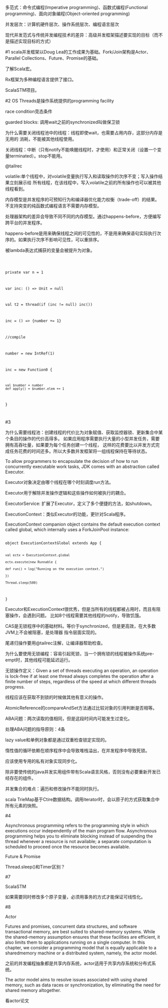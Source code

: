 多范式：命令式编程(Imperative programming)、函数式编程(Functional programming)、面向对象编程(Object-oriented programming)

并发层次：计算机硬件层次、操作系统层次、编程语言层次

现代并发范式与传统并发编程技术的差异：高级并发框架描述要实现的目标（而不是描述实现目标的方式）

#1
scala并发框架以Doug Lea的工作成果为基础。Fork/Join架构是Actor、Parallel Collections、Future、Promise的基础。

了解Scala宏。

Rx框架为多种编程语言提供了接口。

ScalaSTM项目。

#2
OS Threads是操作系统提供的programming facility

race condition竞态条件

guarded blocks: 调用wait之前的synchronized叫做保卫锁

为什么需要关闭线程池中的线程：线程即使wait，也需要占用内存，这部分内存是无用的
消耗，不能被其他线程使用。

关闭线程：中断（只有notify不能唤醒线程时，才使用）和正常关闭（设置一个变量terminated）。stop不能用。

@tailrec

volatile:单个线程中，对volatile变量执行写入和读取操作的次序不变；写入操作结果立刻展示给
所有线程，在该线程中，写入volatile之前的所有操作也可以被其他线程看到。

内存模型是并发程序的可预知行为和编译器优化能力权衡（trade-off）的结果。不支持突变的纯函数式编程语言不需要内存模型。

处理器架构的差异会导致不同不同的内存模型。通过happens-before，方便编写跨平台的并发程序。

happens-before是用来确保线程之间的可见性的，不是用来确保语句实际执行次序的。如果执行次序不影响可见性，可以重排序。

被lambda表达式捕获的变量会被提升为对象。

<code>

private var n = 1

var inc: () => Unit = null

val t2 = thread(if (inc != null) inc())

inc = () => {number += 1}

//compile

number = new IntRef(1)

inc = new Function0 {
    
    val $number = number
    def apply() = $number.elem += 1
}

</code>

#3

为什么需要线程池：创建线程的代价比为对象赋值、获取监控器锁、更新集合中某个条目的操作的代价高得多。
如果应用程序需要执行大量的小型并发任务，需要拥有高吞吐量，如果要为每个任务创建一个线程，
这样的花费要比以并发方式完成任务花费的时间还多。所以大多数并发框架将一组线程保持在等待状态。

To allow programmers to encapsulate the decision of how to run concurrently executable
work tasks, JDK comes with an abstraction called Executor.

Executor对象决定由哪个线程在哪个时刻调度run方法。

Executor用于解除并发操作逻辑和这些操作如何被执行的耦合。

ExecutorService: 扩展了Executor，定义了多个便捷的方法，如shutdown。

ExecutionContext：类似Executor的功能，更针对Scala程序。

ExecutionContext companion object contains the default execution context called global,
which internally uses a ForkJoinPool instance:

<code>
object ExecutionContextGlobal extends App {

    val ectx = ExecutionContext.global
    
    ectx.execute(new Runnable {
    
    def run() = log("Running on the execution context.")
    
    })
    
    Thread.sleep(500)
}
</code>

Executor和ExecutionContext很优秀，但是当所有的线程都被占用时，而且有阻塞操作，会遇到问题。
比如8个线程需要其他线程的notify，导致饥饿。

CAS是无锁程序中的基础材料。等价于synchronized，但是更高效，在大多数JVM上不会被阻塞，是处理器
指令层面实现的。

尾递归操作要用@tailrec注解，让编译器帮助检查。

为什么要使用无锁编程：容易引起死锁，当一个拥有锁的线程被操作系统pre-empt时，其他线程可能延迟运行。

无锁操作定义：Given a set of threads executing an operation, an operation is lock-free if at least one
       thread always completes the operation after a finite number of steps, regardless of the
       speed at which different threads progress.
       
线程应该在获取不到锁的时候做其他有意义的操作。

AtomicReference的compareAndSet方法通过比较对象的引用判断是否相等。

ABA问题：两次读取的值相同，但是这段时间内可能发生过变化。

处理ABA问题的指导原则：4条

lazy value和单例对象都是通过双重检查锁定实现的。

惰性值的循环依赖在顺序程序中会导致堆栈溢出，在并发程序中导致死锁。

应该使用专用的私有对象实现同步化。

除非要使传统的java并发实用组件带有Scala语言风格，否则没有必要重新开发已经存在的组件。

并发集合的难点：遍历和修改操作不能同时执行。

scala TrieMap基于Ctire数据结构。调用iterator时，会以原子的方式获取集合中所有元素的快照。

#4

Asynchronous programming refers to
the programming style in which executions occur independently of the main program flow.
Asynchronous programming helps you to eliminate blocking instead of suspending the
thread whenever a resource is not available; a separate computation is scheduled to
proceed once the resource becomes available.

Future & Promise

Thread.sleep()和Timer区别？

#7

ScalaSTM

如果需要同时修改多个原子变量，必须用事务的方式才能保证可线性化。

#8

Actor

Futures
and promises, concurrent data structures, and software transactional memory, are best
suited to shared-memory systems. While the shared-memory assumption ensures that
these facilities are efficient, it also limits them to applications running on a single computer.
In this chapter, we consider a programming model that is equally applicable to a sharedmemory
machine or a distributed system, namely, the actor model.

之前的并发编程抽象都是共享内存系统，actor适用于共享内存系统和分布式系统。

The actor model aims to resolve issues associated with using shared memory, such as data
races or synchronization, by eliminating the need for shared memory altogether.

看actor论文




